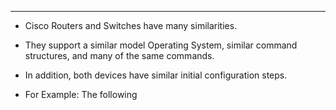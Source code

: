 
---
- Cisco Routers and Switches have many similarities.
- They support a similar model Operating System, similar command structures, and many of the same commands.
- In addition, both devices have similar initial configuration steps.
  
- For Example:
  The following